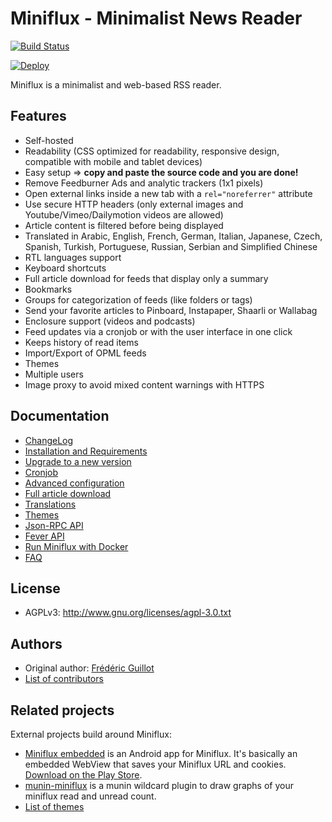 Miniflux - Minimalist News Reader
=================================

[![Build Status](https://travis-ci.org/miniflux/miniflux.svg?branch=master)](https://travis-ci.org/miniflux/miniflux)

[![Deploy](https://www.herokucdn.com/deploy/button.svg)](https://heroku.com/deploy?template=https://github.com/miniflux/miniflux/tree/master)

Miniflux is a minimalist and web-based RSS reader.

Features
--------

- Self-hosted
- Readability (CSS optimized for readability, responsive design, compatible with mobile and tablet devices)
- Easy setup => **copy and paste the source code and you are done!**
- Remove Feedburner Ads and analytic trackers (1x1 pixels)
- Open external links inside a new tab with a `rel="noreferrer"` attribute
- Use secure HTTP headers (only external images and Youtube/Vimeo/Dailymotion videos are allowed)
- Article content is filtered before being displayed
- Translated in Arabic, English, French, German, Italian, Japanese, Czech, Spanish, Turkish, Portuguese, Russian, Serbian and Simplified Chinese
- RTL languages support
- Keyboard shortcuts
- Full article download for feeds that display only a summary
- Bookmarks
- Groups for categorization of feeds (like folders or tags)
- Send your favorite articles to Pinboard, Instapaper, Shaarli or Wallabag
- Enclosure support (videos and podcasts)
- Feed updates via a cronjob or with the user interface in one click
- Keeps history of read items
- Import/Export of OPML feeds
- Themes
- Multiple users
- Image proxy to avoid mixed content warnings with HTTPS

Documentation
-------------

- [ChangeLog](https://github.com/miniflux/miniflux/blob/master/ChangeLog)
- [Installation and Requirements](docs/installation.markdown)
- [Upgrade to a new version](docs/upgrade.markdown)
- [Cronjob](docs/cronjob.markdown)
- [Advanced configuration](docs/config.markdown)
- [Full article download](docs/full-article-download.markdown)
- [Translations](docs/translations.markdown)
- [Themes](docs/themes.markdown)
- [Json-RPC API](docs/json-rpc-api.markdown)
- [Fever API](docs/fever.markdown)
- [Run Miniflux with Docker](docs/docker.markdown)
- [FAQ](docs/faq.markdown)

License
-------

- AGPLv3: <http://www.gnu.org/licenses/agpl-3.0.txt>

Authors
-------

- Original author: [Frédéric Guillot](https://github.com/fguillot)
- [List of contributors](CONTRIBUTORS.md)

Related projects
----------------

External projects build around Miniflux:

- [Miniflux embedded](https://github.com/repat/miniflux-embedded-android) is an Android app for Miniflux. It's basically an embedded WebView that saves your Miniflux URL and cookies. [Download on the Play Store](https://play.google.com/store/apps/details?id=de.repat.embeddedminiflux).
- [munin-miniflux](https://github.com/dewey/munin-plugins/tree/master/munin-miniflux) is a munin wildcard plugin to draw graphs of your miniflux read and unread count.
- [List of themes](docs/themes.markdown)
